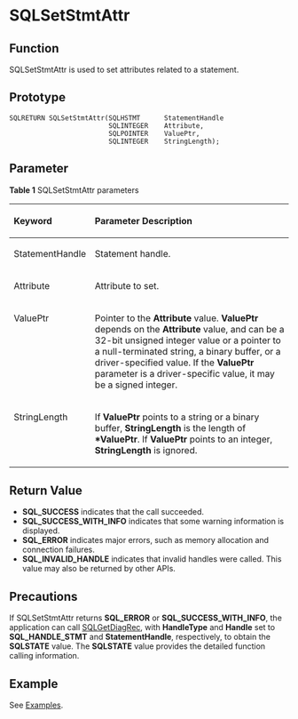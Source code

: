 # SQLSetStmtAttr<a name="EN-US_TOPIC_0242371457"></a>

## Function<a name="en-us_topic_0238272903_en-us_topic_0237120433_en-us_topic_0059777949_s289df741daf0491095bd3a6eeb7c3397"></a>

SQLSetStmtAttr is used to set attributes related to a statement.

## Prototype<a name="en-us_topic_0238272903_en-us_topic_0237120433_en-us_topic_0059777949_s64dcb5b7dc82403a86dfb0b07729723d"></a>

```
SQLRETURN SQLSetStmtAttr(SQLHSTMT      StatementHandle
                         SQLINTEGER    Attribute,    
                         SQLPOINTER    ValuePtr,     
                         SQLINTEGER    StringLength);
```

## Parameter<a name="en-us_topic_0238272903_en-us_topic_0237120433_en-us_topic_0059777949_s93d4d32e284e4e32930c5a9c033b6be3"></a>

**Table  1**  SQLSetStmtAttr parameters

<a name="en-us_topic_0238272903_en-us_topic_0237120433_en-us_topic_0059777949_tc7d6fc98e0094dfdb438ab59460d206d"></a>
<table><thead align="left"><tr id="en-us_topic_0238272903_en-us_topic_0237120433_en-us_topic_0059777949_rb323017d53364460aff9e3ccc9832912"><th class="cellrowborder" valign="top" width="23.27%" id="mcps1.2.3.1.1"><p id="en-us_topic_0238272903_en-us_topic_0237120433_en-us_topic_0059777949_ab365a224aa1841d39743aef2954b4302"><a name="en-us_topic_0238272903_en-us_topic_0237120433_en-us_topic_0059777949_ab365a224aa1841d39743aef2954b4302"></a><a name="en-us_topic_0238272903_en-us_topic_0237120433_en-us_topic_0059777949_ab365a224aa1841d39743aef2954b4302"></a><strong id="en-us_topic_0238272903_en-us_topic_0237120433_en-us_topic_0059777949_a53341033a30144a38e6737be1d8cf505"><a name="en-us_topic_0238272903_en-us_topic_0237120433_en-us_topic_0059777949_a53341033a30144a38e6737be1d8cf505"></a><a name="en-us_topic_0238272903_en-us_topic_0237120433_en-us_topic_0059777949_a53341033a30144a38e6737be1d8cf505"></a>Keyword</strong></p>
</th>
<th class="cellrowborder" valign="top" width="76.73%" id="mcps1.2.3.1.2"><p id="en-us_topic_0238272903_en-us_topic_0237120433_en-us_topic_0059777949_a2e4dd518264f4240a2ce290ed00efdf4"><a name="en-us_topic_0238272903_en-us_topic_0237120433_en-us_topic_0059777949_a2e4dd518264f4240a2ce290ed00efdf4"></a><a name="en-us_topic_0238272903_en-us_topic_0237120433_en-us_topic_0059777949_a2e4dd518264f4240a2ce290ed00efdf4"></a><strong id="en-us_topic_0238272903_en-us_topic_0237120433_en-us_topic_0059777949_en-us_topic_0058965267_b552450314741"><a name="en-us_topic_0238272903_en-us_topic_0237120433_en-us_topic_0059777949_en-us_topic_0058965267_b552450314741"></a><a name="en-us_topic_0238272903_en-us_topic_0237120433_en-us_topic_0059777949_en-us_topic_0058965267_b552450314741"></a>Parameter Description</strong></p>
</th>
</tr>
</thead>
<tbody><tr id="en-us_topic_0238272903_en-us_topic_0237120433_en-us_topic_0059777949_r13b05b59c65f4a8fb1f61880b8a41c0e"><td class="cellrowborder" valign="top" width="23.27%" headers="mcps1.2.3.1.1 "><p id="en-us_topic_0238272903_en-us_topic_0237120433_en-us_topic_0059777949_ac3f3037f05bb4b6a98ea3fe0a2291a46"><a name="en-us_topic_0238272903_en-us_topic_0237120433_en-us_topic_0059777949_ac3f3037f05bb4b6a98ea3fe0a2291a46"></a><a name="en-us_topic_0238272903_en-us_topic_0237120433_en-us_topic_0059777949_ac3f3037f05bb4b6a98ea3fe0a2291a46"></a>StatementHandle</p>
</td>
<td class="cellrowborder" valign="top" width="76.73%" headers="mcps1.2.3.1.2 "><p id="en-us_topic_0238272903_en-us_topic_0237120433_en-us_topic_0059777949_a6f3d479b15a64c6bbdf1fe3cc9c6a57c"><a name="en-us_topic_0238272903_en-us_topic_0237120433_en-us_topic_0059777949_a6f3d479b15a64c6bbdf1fe3cc9c6a57c"></a><a name="en-us_topic_0238272903_en-us_topic_0237120433_en-us_topic_0059777949_a6f3d479b15a64c6bbdf1fe3cc9c6a57c"></a>Statement handle.</p>
</td>
</tr>
<tr id="en-us_topic_0238272903_en-us_topic_0237120433_en-us_topic_0059777949_r3191b8b205a145c9b4388d6bf3b1482e"><td class="cellrowborder" valign="top" width="23.27%" headers="mcps1.2.3.1.1 "><p id="en-us_topic_0238272903_en-us_topic_0237120433_en-us_topic_0059777949_a7200a79355ae424c82fc839022a66d25"><a name="en-us_topic_0238272903_en-us_topic_0237120433_en-us_topic_0059777949_a7200a79355ae424c82fc839022a66d25"></a><a name="en-us_topic_0238272903_en-us_topic_0237120433_en-us_topic_0059777949_a7200a79355ae424c82fc839022a66d25"></a>Attribute</p>
</td>
<td class="cellrowborder" valign="top" width="76.73%" headers="mcps1.2.3.1.2 "><p id="en-us_topic_0238272903_en-us_topic_0237120433_en-us_topic_0059777949_a73f6bb39ae4140b4b1c3fe6f09a9d426"><a name="en-us_topic_0238272903_en-us_topic_0237120433_en-us_topic_0059777949_a73f6bb39ae4140b4b1c3fe6f09a9d426"></a><a name="en-us_topic_0238272903_en-us_topic_0237120433_en-us_topic_0059777949_a73f6bb39ae4140b4b1c3fe6f09a9d426"></a>Attribute to set.</p>
</td>
</tr>
<tr id="en-us_topic_0238272903_en-us_topic_0237120433_en-us_topic_0059777949_r0c1b3c0fafbf4d7f8dcad213939dd18d"><td class="cellrowborder" valign="top" width="23.27%" headers="mcps1.2.3.1.1 "><p id="en-us_topic_0238272903_en-us_topic_0237120433_en-us_topic_0059777949_a63582017c4844cdbb0164922a51fc64e"><a name="en-us_topic_0238272903_en-us_topic_0237120433_en-us_topic_0059777949_a63582017c4844cdbb0164922a51fc64e"></a><a name="en-us_topic_0238272903_en-us_topic_0237120433_en-us_topic_0059777949_a63582017c4844cdbb0164922a51fc64e"></a>ValuePtr</p>
</td>
<td class="cellrowborder" valign="top" width="76.73%" headers="mcps1.2.3.1.2 "><p id="en-us_topic_0238272903_en-us_topic_0237120433_en-us_topic_0059777949_aa0bbb1c4b3ce4d938964e62c473ab843"><a name="en-us_topic_0238272903_en-us_topic_0237120433_en-us_topic_0059777949_aa0bbb1c4b3ce4d938964e62c473ab843"></a><a name="en-us_topic_0238272903_en-us_topic_0237120433_en-us_topic_0059777949_aa0bbb1c4b3ce4d938964e62c473ab843"></a>Pointer to the <strong id="en-us_topic_0238272903_b926418405916"><a name="en-us_topic_0238272903_b926418405916"></a><a name="en-us_topic_0238272903_b926418405916"></a>Attribute</strong> value. <strong id="en-us_topic_0238272903_b8423527061611"><a name="en-us_topic_0238272903_b8423527061611"></a><a name="en-us_topic_0238272903_b8423527061611"></a>ValuePtr</strong> depends on the <strong id="en-us_topic_0238272903_b8975195019584"><a name="en-us_topic_0238272903_b8975195019584"></a><a name="en-us_topic_0238272903_b8975195019584"></a>Attribute</strong> value, and can be a 32-bit unsigned integer value or a pointer to a null-terminated string, a binary buffer, or a driver-specified value. If the <strong id="en-us_topic_0238272903_b716085815176"><a name="en-us_topic_0238272903_b716085815176"></a><a name="en-us_topic_0238272903_b716085815176"></a>ValuePtr</strong> parameter is a driver-specific value, it may be a signed integer.</p>
</td>
</tr>
<tr id="en-us_topic_0238272903_en-us_topic_0237120433_en-us_topic_0059777949_rdc1f6c194f1d4e57bd88d21d62779354"><td class="cellrowborder" valign="top" width="23.27%" headers="mcps1.2.3.1.1 "><p id="en-us_topic_0238272903_en-us_topic_0237120433_en-us_topic_0059777949_a0a98d98a9abb4a35970bd71fba0accec"><a name="en-us_topic_0238272903_en-us_topic_0237120433_en-us_topic_0059777949_a0a98d98a9abb4a35970bd71fba0accec"></a><a name="en-us_topic_0238272903_en-us_topic_0237120433_en-us_topic_0059777949_a0a98d98a9abb4a35970bd71fba0accec"></a>StringLength</p>
</td>
<td class="cellrowborder" valign="top" width="76.73%" headers="mcps1.2.3.1.2 "><p id="en-us_topic_0238272903_en-us_topic_0237120433_en-us_topic_0059777949_a10f4bbdff26b4974891e121722845a0b"><a name="en-us_topic_0238272903_en-us_topic_0237120433_en-us_topic_0059777949_a10f4bbdff26b4974891e121722845a0b"></a><a name="en-us_topic_0238272903_en-us_topic_0237120433_en-us_topic_0059777949_a10f4bbdff26b4974891e121722845a0b"></a>If <strong id="en-us_topic_0238272903_b84235270615534"><a name="en-us_topic_0238272903_b84235270615534"></a><a name="en-us_topic_0238272903_b84235270615534"></a>ValuePtr</strong> points to a string or a binary buffer, <strong id="en-us_topic_0238272903_b1767221619205"><a name="en-us_topic_0238272903_b1767221619205"></a><a name="en-us_topic_0238272903_b1767221619205"></a>StringLength</strong> is the length of <strong id="en-us_topic_0238272903_b84235270615538"><a name="en-us_topic_0238272903_b84235270615538"></a><a name="en-us_topic_0238272903_b84235270615538"></a>*ValuePtr</strong>. If <strong id="en-us_topic_0238272903_b842352706155312"><a name="en-us_topic_0238272903_b842352706155312"></a><a name="en-us_topic_0238272903_b842352706155312"></a>ValuePtr</strong> points to an integer, <strong id="en-us_topic_0238272903_b842352706155314"><a name="en-us_topic_0238272903_b842352706155314"></a><a name="en-us_topic_0238272903_b842352706155314"></a>StringLength</strong> is ignored.</p>
</td>
</tr>
</tbody>
</table>

## Return Value<a name="en-us_topic_0238272903_en-us_topic_0237120433_en-us_topic_0059777949_s25d37c96151c49ef8117dc53bda2bf2c"></a>

-   **SQL\_SUCCESS**  indicates that the call succeeded.
-   **SQL\_SUCCESS\_WITH\_INFO**  indicates that some warning information is displayed.
-   **SQL\_ERROR**  indicates major errors, such as memory allocation and connection failures.
-   **SQL\_INVALID\_HANDLE**  indicates that invalid handles were called. This value may also be returned by other APIs.

## Precautions<a name="en-us_topic_0238272903_en-us_topic_0237120433_en-us_topic_0059777949_sb1b6942996a64e589fdfdfb1c00fa519"></a>

If SQLSetStmtAttr returns  **SQL\_ERROR**  or  **SQL\_SUCCESS\_WITH\_INFO**, the application can call  [SQLGetDiagRec](sqlgetdiagrec.md), with  **HandleType**  and  **Handle**  set to  **SQL\_HANDLE\_STMT**  and  **StatementHandle**, respectively, to obtain the  **SQLSTATE**  value. The  **SQLSTATE**  value provides the detailed function calling information.

## Example<a name="en-us_topic_0238272903_en-us_topic_0237120433_en-us_topic_0059777949_s14d206561091447bbb06bac48d8fee66"></a>

See  [Examples](examples.md).

